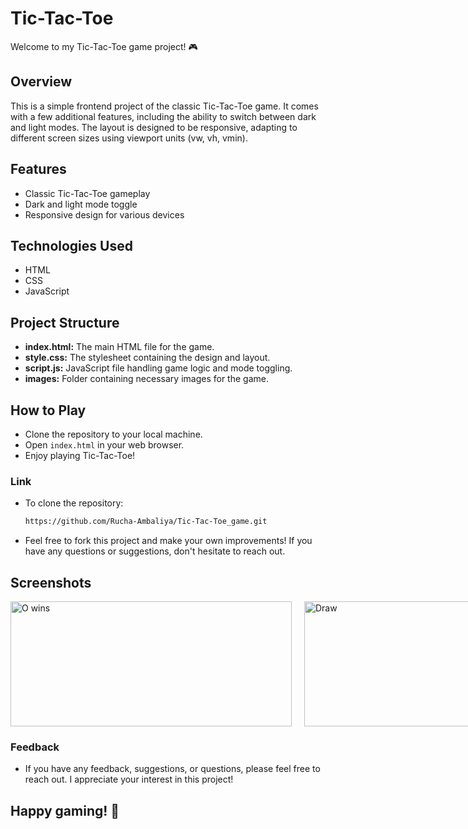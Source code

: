 # Tic-Tac-Toe

Welcome to my Tic-Tac-Toe game project! 🎮

## Overview
This is a simple frontend project of the classic Tic-Tac-Toe game. It comes with a few additional features, including the ability to switch between dark and light modes. The layout is designed to be responsive, adapting to different screen sizes using viewport units (vw, vh, vmin).

## Features
- Classic Tic-Tac-Toe gameplay
- Dark and light mode toggle
- Responsive design for various devices

## Technologies Used
- HTML
- CSS
- JavaScript

## Project Structure
- **index.html:** The main HTML file for the game.
- **style.css:** The stylesheet containing the design and layout.
- **script.js:** JavaScript file handling game logic and mode toggling.
- **images:** Folder containing necessary images for the game.

## How to Play
- Clone the repository to your local machine.
- Open `index.html` in your web browser.
- Enjoy playing Tic-Tac-Toe!

### Link

- To clone the repository:

   ```bash
   https://github.com/Rucha-Ambaliya/Tic-Tac-Toe_game.git

- Feel free to fork this project and make your own improvements! If you have any questions or suggestions, don't hesitate to reach out.

## Screenshots
<div style="display: flex; justify-content: space-between;">
  <img src="images/O-win.PNG" alt="O wins" width="450" height="200" style="margin-right: 20px;">
  <img src="images/Draw.PNG" alt="Draw" width="450" height="200">
</div>

### Feedback

- If you have any feedback, suggestions, or questions, please feel free to reach out. I appreciate your interest in this project!

## Happy gaming! 🚀
